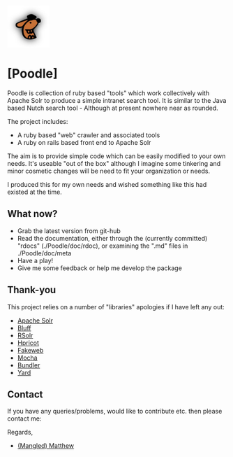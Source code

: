 <img src="./poodle.jpg" alt="Poodle" width="96" height="96"/>

[Poodle]
========

Poodle is collection of ruby based "tools" which work collectively with Apache Solr to produce a simple intranet search tool. It is similar to the Java based Nutch search tool - Although at present nowhere near as rounded.

The project includes:

- A ruby based "web" crawler and associated tools
- A ruby on rails based front end to Apache Solr

The aim is to provide simple code which can be easily modified to your own needs. It's useable "out of the box" although I imagine some tinkering and minor cosmetic changes will be need to fit your organization or needs.

I produced this for my own needs and wished something like this had existed at the time.

What now?
---------

- Grab the latest version from git-hub
- Read the documentation, either through the (currently committed) "rdocs" (./Poodle/doc/rdoc), or examining the ".md" files in ./Poodle/doc/meta
- Have a play!
- Give me some feedback or help me develop the package

Thank-you
---------

This project relies on a number of "libraries" apologies if I have left any out:

- [Apache Solr](http://lucene.apache.org/solr/)
- [Bluff](http://bluff.jcoglan.com/)
- [RSolr](http://github.com/mwmitchell/rsolr)
- [Hpricot](http://github.com/hpricot/hpricot)
- [Fakeweb](http://fakeweb.rubyforge.org/)
- [Mocha](http://mocha.rubyforge.org/)
- [Bundler](http://github.com/carlhuda/bundler)
- [Yard](http://yardoc.org/)

Contact
-------

If you have any queries/problems, would like to contribute etc. then please contact me:

Regards,

- <a href="http://www.google.com/recaptcha/mailhide/d?k=01vdgNNADQlgrqj5lMuKLpag==&c=dLzYSFd6PdPBc5paL9eJKJ62wOQODVZwCaNzqvMcxyI=">(Mangled) Matthew</a>
